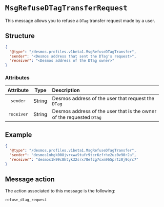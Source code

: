 # `MsgRefuseDTagTransferRequest`
This message allows you to refuse a `DTag` transfer request made by a user.

## Structure
````json
{
  "@type": "/desmos.profiles.v1beta1.MsgRefuseDTagTransfer",
  "sender": "<Desmos address that sent the DTag's request>",
  "receiver": "<Desmos address of the DTag owner>"
}
````

### Attributes
| Attribute | Type | Description |
| :-------: | :----: | :-------- |
| `sender`| String | Desmos address of the user that request the `DTag` |
| `receiver`  | String | Desmos address of the user that is the owner of the requested `DTag` |

## Example

````json
{
  "@type": "/desmos.profiles.v1beta1.MsgRefuseDTagTransfer",
  "sender": "desmos1nhgk008jvrxwa9tufr9tcr6zfrhe2uz0v90r2a",
  "receiver": "desmos1k99c8htyk32srx78efzg7sxm965prtz0j9qrc7"
}
````

## Message action
The action associated to this message is the following:

```
refuse_dtag_request
```
